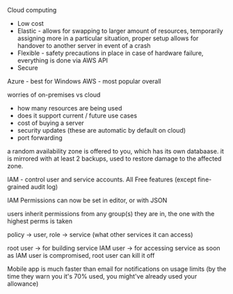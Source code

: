 Cloud computing
* Low cost
* Elastic - allows for swapping to larger amount of resources, temporarily assigning more in a particular situation, proper setup allows for handover to another server in event of a crash
* Flexible - safety precautions in place in case of hardware failure, everything is done via AWS API
* Secure

Azure - best for Windows
AWS - most popular overall

worries of on-premises vs cloud
* how many resources are being used
* does it support current / future use cases
* cost of buying a server
* security updates (these are automatic by default on cloud)
* port forwarding

a random availability zone is offered to you, which has its own databaase. it is mirrored with at least 2 backups, used to restore damage to the affected zone.

IAM - control user and service accounts. All Free features (except fine-grained audit log)

IAM Permissions can now be set in editor, or with JSON

users inherit permissions from any group(s) they are in, the one with the highest perms is taken

policy -> user, role -> service (what other services it can access)

root user -> for building service
IAM user -> for accessing service
as soon as IAM user is compromised, root user can kill it off

Mobile app is much faster than email for notifications on usage limits (by the time they warn you it's 70% used, you might've already used your allowance)
